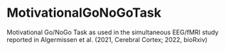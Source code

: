 # MotivationalGoNoGoTask
Motivational Go/NoGo Task as used in the simultaneous EEG/fMRI study reported in Algermissen et al. (2021, Cerebral Cortex; 2022, bioRxiv)
